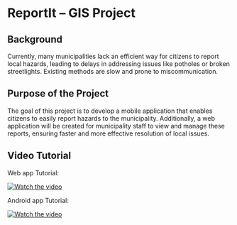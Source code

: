 # ReportIt – GIS Project

## Background  
Currently, many municipalities lack an efficient way for citizens to report local hazards, leading to delays in addressing issues like potholes or broken streetlights. Existing methods are slow and prone to miscommunication.

## Purpose of the Project  
The goal of this project is to develop a mobile application that enables citizens to easily report hazards to the municipality. Additionally, a web application will be created for municipality staff to view and manage these reports, ensuring faster and more effective resolution of local issues.

## Video Tutorial
Web app Tutorial:


[![Watch the video](https://img.youtube.com/vi/pgdUVAE7qdI/0.jpg)](https://www.youtube.com/watch?v=pgdUVAE7qdI)

Android app Tutorial:


[![Watch the video](https://img.youtube.com/vi/KB7mOc9xiiU/0.jpg)](https://www.youtube.com/watch?v=KB7mOc9xiiU)

